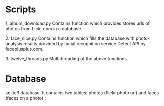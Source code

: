 <h1>Scripts</h1>
<p>
 <p>1. album_download.py
    Contains function which provides stores urls of photos from flickr.com in a database. </p>
<p> 2. face_nice.py
    Contains function which fills the database with photo-analysis results provided by facial recognition service Detect API by faceplusplus.com.</p>
<p> 3. twelve_threads.py
    Multithreading of the above functions.</p>
 </p>
 
<h1>Database</h1>
<p>sqlite3 database. It contains two tables: photos (flickr photo url) and faces (faces on a photo) . </p>

